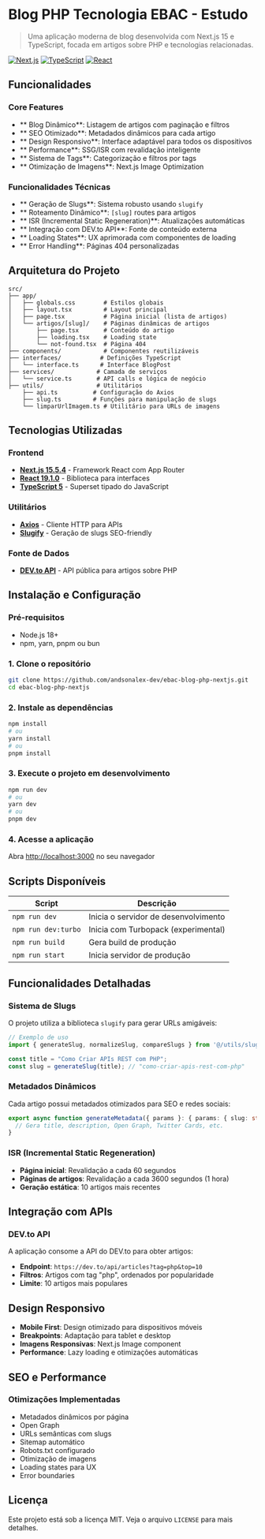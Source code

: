 # Blog PHP Tecnologia EBAC - Estudo

> Uma aplicação moderna de blog desenvolvida com Next.js 15 e TypeScript, focada em artigos sobre PHP e tecnologias relacionadas.

[![Next.js](https://img.shields.io/badge/Next.js-15.5.4-black?style=flat-square&logo=next.js)](https://nextjs.org/)
[![TypeScript](https://img.shields.io/badge/TypeScript-5.0-blue?style=flat-square&logo=typescript)](https://www.typescriptlang.org/)
[![React](https://img.shields.io/badge/React-19.1.0-blue?style=flat-square&logo=react)](https://reactjs.org/)

## Funcionalidades

###  Core Features
- ** Blog Dinâmico**: Listagem de artigos com paginação e filtros
- ** SEO Otimizado**: Metadados dinâmicos para cada artigo
- ** Design Responsivo**: Interface adaptável para todos os dispositivos
- ** Performance**: SSG/ISR com revalidação inteligente
- ** Sistema de Tags**: Categorização e filtros por tags
- ** Otimização de Imagens**: Next.js Image Optimization

###  Funcionalidades Técnicas
- ** Geração de Slugs**: Sistema robusto usando `slugify`
- ** Roteamento Dinâmico**: `[slug]` routes para artigos
- ** ISR (Incremental Static Regeneration)**: Atualizações automáticas
- ** Integração com DEV.to API**: Fonte de conteúdo externa
- ** Loading States**: UX aprimorada com componentes de loading
- ** Error Handling**: Páginas 404 personalizadas

## Arquitetura do Projeto

```
src/
├── app/                   
│   ├── globals.css        # Estilos globais
│   ├── layout.tsx         # Layout principal
│   ├── page.tsx           # Página inicial (lista de artigos)
│   └── artigos/[slug]/    # Páginas dinâmicas de artigos
│       ├── page.tsx       # Conteúdo do artigo
│       ├── loading.tsx    # Loading state
│       └── not-found.tsx  # Página 404
├── components/            # Componentes reutilizáveis
├── interfaces/           # Definições TypeScript
│   └── interface.ts      # Interface BlogPost
├── services/            # Camada de serviços
│   └── service.ts       # API calls e lógica de negócio
├── utils/               # Utilitários
    ├── api.ts          # Configuração do Axios
    ├── slug.ts         # Funções para manipulação de slugs
    └── limparUrlImagem.ts # Utilitário para URLs de imagens
```

## Tecnologias Utilizadas

### Frontend
- **[Next.js 15.5.4](https://nextjs.org/)** - Framework React com App Router
- **[React 19.1.0](https://reactjs.org/)** - Biblioteca para interfaces
- **[TypeScript 5](https://www.typescriptlang.org/)** - Superset tipado do JavaScript

### Utilitários
- **[Axios](https://axios-http.com/)** - Cliente HTTP para APIs
- **[Slugify](https://www.npmjs.com/package/slugify)** - Geração de slugs SEO-friendly

### Fonte de Dados
- **[DEV.to API](https://developers.forem.com/api)** - API pública para artigos sobre PHP

## Instalação e Configuração

### Pré-requisitos
- Node.js 18+ 
- npm, yarn, pnpm ou bun

### 1. Clone o repositório
```bash
git clone https://github.com/andsonalex-dev/ebac-blog-php-nextjs.git
cd ebac-blog-php-nextjs
```

### 2. Instale as dependências
```bash
npm install
# ou
yarn install
# ou
pnpm install
```

### 3. Execute o projeto em desenvolvimento
```bash
npm run dev
# ou
yarn dev
# ou
pnpm dev
```

### 4. Acesse a aplicação
Abra [http://localhost:3000](http://localhost:3000) no seu navegador

## Scripts Disponíveis

| Script | Descrição |
|--------|-----------|
| `npm run dev` | Inicia o servidor de desenvolvimento |
| `npm run dev:turbo` | Inicia com Turbopack (experimental) |
| `npm run build` | Gera build de produção |
| `npm run start` | Inicia servidor de produção |

## Funcionalidades Detalhadas

### Sistema de Slugs
O projeto utiliza a biblioteca `slugify` para gerar URLs amigáveis:

```typescript
// Exemplo de uso
import { generateSlug, normalizeSlug, compareSlugs } from '@/utils/slug';

const title = "Como Criar APIs REST com PHP";
const slug = generateSlug(title); // "como-criar-apis-rest-com-php"
```

### Metadados Dinâmicos
Cada artigo possui metadados otimizados para SEO e redes sociais:

```typescript
export async function generateMetadata({ params }: { params: { slug: string } }) {
  // Gera title, description, Open Graph, Twitter Cards, etc.
}
```

### ISR (Incremental Static Regeneration)
- **Página inicial**: Revalidação a cada 60 segundos
- **Páginas de artigos**: Revalidação a cada 3600 segundos (1 hora)
- **Geração estática**: 10 artigos mais recentes

## Integração com APIs

### DEV.to API
A aplicação consome a API do DEV.to para obter artigos:

- **Endpoint**: `https://dev.to/api/articles?tag=php&top=10`
- **Filtros**: Artigos com tag "php", ordenados por popularidade
- **Limite**: 10 artigos mais populares

## Design Responsivo

- **Mobile First**: Design otimizado para dispositivos móveis
- **Breakpoints**: Adaptação para tablet e desktop
- **Imagens Responsivas**: Next.js Image component
- **Performance**: Lazy loading e otimizações automáticas

## SEO e Performance

### Otimizações Implementadas
-  Metadados dinâmicos por página
-  Open Graph
-  URLs semânticas com slugs
-  Sitemap automático
-  Robots.txt configurado
-  Otimização de imagens
-  Loading states para UX
-  Error boundaries

## Licença

Este projeto está sob a licença MIT. Veja o arquivo `LICENSE` para mais detalhes.
